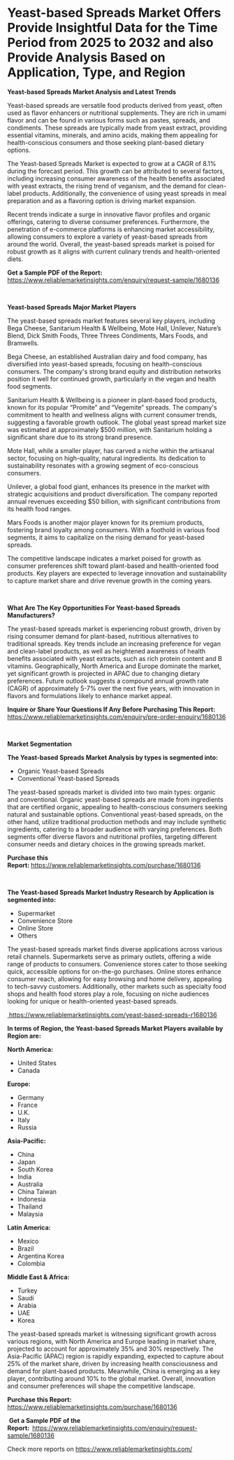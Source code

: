 <p><h1>Yeast-based Spreads Market Offers Provide Insightful Data for the Time Period from 2025 to 2032 and also Provide Analysis Based on Application, Type, and Region</h1></p><p><strong>Yeast-based Spreads Market Analysis and Latest Trends</strong></p>
<p><p>Yeast-based spreads are versatile food products derived from yeast, often used as flavor enhancers or nutritional supplements. They are rich in umami flavor and can be found in various forms such as pastes, spreads, and condiments. These spreads are typically made from yeast extract, providing essential vitamins, minerals, and amino acids, making them appealing for health-conscious consumers and those seeking plant-based dietary options.</p><p>The Yeast-based Spreads Market is expected to grow at a CAGR of 8.1% during the forecast period. This growth can be attributed to several factors, including increasing consumer awareness of the health benefits associated with yeast extracts, the rising trend of veganism, and the demand for clean-label products. Additionally, the convenience of using yeast spreads in meal preparation and as a flavoring option is driving market expansion. </p><p>Recent trends indicate a surge in innovative flavor profiles and organic offerings, catering to diverse consumer preferences. Furthermore, the penetration of e-commerce platforms is enhancing market accessibility, allowing consumers to explore a variety of yeast-based spreads from around the world. Overall, the yeast-based spreads market is poised for robust growth as it aligns with current culinary trends and health-oriented diets.</p></p>
<p><strong>Get a Sample PDF of the Report:&nbsp;</strong> <a href="https://www.reliablemarketinsights.com/enquiry/request-sample/1680136?utm_campaign=1558&utm_medium=2&utm_source=Github&utm_content=ia&utm_term=25032025&utm_id=yeast-based-spreads">https://www.reliablemarketinsights.com/enquiry/request-sample/1680136</a></p>
<p>&nbsp;</p>
<p><strong>Yeast-based Spreads Major Market Players</strong></p>
<p><p>The yeast-based spreads market features several key players, including Bega Cheese, Sanitarium Health & Wellbeing, Mote Hall, Unilever, Nature’s Blend, Dick Smith Foods, Three Threes Condiments, Mars Foods, and Bramwells. </p><p>Bega Cheese, an established Australian dairy and food company, has diversified into yeast-based spreads, focusing on health-conscious consumers. The company's strong brand equity and distribution networks position it well for continued growth, particularly in the vegan and health food segments.</p><p>Sanitarium Health & Wellbeing is a pioneer in plant-based food products, known for its popular “Promite” and “Vegemite” spreads. The company's commitment to health and wellness aligns with current consumer trends, suggesting a favorable growth outlook. The global yeast spread market size was estimated at approximately $500 million, with Sanitarium holding a significant share due to its strong brand presence.</p><p>Mote Hall, while a smaller player, has carved a niche within the artisanal sector, focusing on high-quality, natural ingredients. Its dedication to sustainability resonates with a growing segment of eco-conscious consumers.</p><p>Unilever, a global food giant, enhances its presence in the market with strategic acquisitions and product diversification. The company reported annual revenues exceeding $50 billion, with significant contributions from its health food ranges.</p><p>Mars Foods is another major player known for its premium products, fostering brand loyalty among consumers. With a foothold in various food segments, it aims to capitalize on the rising demand for yeast-based spreads.</p><p>The competitive landscape indicates a market poised for growth as consumer preferences shift toward plant-based and health-oriented food products. Key players are expected to leverage innovation and sustainability to capture market share and drive revenue growth in the coming years.</p></p>
<p>&nbsp;</p>
<p><strong>What Are The Key Opportunities For Yeast-based Spreads Manufacturers?</strong></p>
<p><p>The yeast-based spreads market is experiencing robust growth, driven by rising consumer demand for plant-based, nutritious alternatives to traditional spreads. Key trends include an increasing preference for vegan and clean-label products, as well as heightened awareness of health benefits associated with yeast extracts, such as rich protein content and B vitamins. Geographically, North America and Europe dominate the market, yet significant growth is projected in APAC due to changing dietary preferences. Future outlook suggests a compound annual growth rate (CAGR) of approximately 5-7% over the next five years, with innovation in flavors and formulations likely to enhance market appeal.</p></p>
<p><strong>Inquire or Share Your Questions If Any Before Purchasing This Report:</strong> <a href="https://www.reliablemarketinsights.com/enquiry/pre-order-enquiry/1680136?utm_campaign=1558&utm_medium=2&utm_source=Github&utm_content=ia&utm_term=25032025&utm_id=yeast-based-spreads">https://www.reliablemarketinsights.com/enquiry/pre-order-enquiry/1680136</a></p>
<p>&nbsp;</p>
<p><strong>Market Segmentation</strong></p>
<p><strong>The Yeast-based Spreads Market Analysis by types is segmented into:</strong></p>
<p><ul><li>Organic Yeast-based Spreads</li><li>Conventional Yeast-based Spreads</li></ul></p>
<p><p>The yeast-based spreads market is divided into two main types: organic and conventional. Organic yeast-based spreads are made from ingredients that are certified organic, appealing to health-conscious consumers seeking natural and sustainable options. Conventional yeast-based spreads, on the other hand, utilize traditional production methods and may include synthetic ingredients, catering to a broader audience with varying preferences. Both segments offer diverse flavors and nutritional profiles, targeting different consumer needs and dietary choices in the growing spreads market.</p></p>
<p><strong>Purchase this Report:&nbsp;</strong><a href="https://www.reliablemarketinsights.com/purchase/1680136?utm_campaign=1558&utm_medium=2&utm_source=Github&utm_content=ia&utm_term=25032025&utm_id=yeast-based-spreads">https://www.reliablemarketinsights.com/purchase/1680136</a></p>
<p>&nbsp;</p>
<p><strong>The Yeast-based Spreads Market Industry Research by Application is segmented into:</strong></p>
<p><ul><li>Supermarket</li><li>Convenience Store</li><li>Online Store</li><li>Others</li></ul></p>
<p><p>The yeast-based spreads market finds diverse applications across various retail channels. Supermarkets serve as primary outlets, offering a wide range of products to consumers. Convenience stores cater to those seeking quick, accessible options for on-the-go purchases. Online stores enhance consumer reach, allowing for easy browsing and home delivery, appealing to tech-savvy customers. Additionally, other markets such as specialty food shops and health food stores play a role, focusing on niche audiences looking for unique or health-oriented yeast-based spreads.</p></p>
<p><a href="https://www.reliablemarketinsights.com/yeast-based-spreads-r1680136?utm_campaign=1558&utm_medium=2&utm_source=Github&utm_content=ia&utm_term=25032025&utm_id=yeast-based-spreads">&nbsp;https://www.reliablemarketinsights.com/yeast-based-spreads-r1680136</a></p>
<p><strong>In terms of Region, the Yeast-based Spreads Market Players available by Region are:</strong></p>
<p>
    <p> <strong> North America: </strong>
        <ul>
            <li>United States</li>
            <li>Canada</li>
        </ul>
        </p> 
    <p> <strong> Europe: </strong>
        <ul>
            <li>Germany</li>
            <li>France</li>
            <li>U.K.</li>
            <li>Italy</li>
            <li>Russia</li>
        </ul>
        </p> 
    <p> <strong> Asia-Pacific: </strong>
        <ul>
            <li>China</li>
            <li>Japan</li>
            <li>South Korea</li>
            <li>India</li>
            <li>Australia</li>
            <li>China Taiwan</li>
            <li>Indonesia</li>
            <li>Thailand</li>
            <li>Malaysia</li>
        </ul>
        </p> 
    <p> <strong> Latin America: </strong>
        <ul>
            <li>Mexico</li>
            <li>Brazil</li>
            <li>Argentina Korea</li>
            <li>Colombia</li>
        </ul>
        </p> 
    <p> <strong> Middle East & Africa: </strong>
        <ul>
            <li>Turkey</li>
            <li>Saudi</li>
            <li>Arabia</li>
            <li>UAE</li>
            <li>Korea</li>
        </ul>
    </p>
    </p>
<p><p>The yeast-based spreads market is witnessing significant growth across various regions, with North America and Europe leading in market share, projected to account for approximately 35% and 30% respectively. The Asia-Pacific (APAC) region is rapidly expanding, expected to capture about 25% of the market share, driven by increasing health consciousness and demand for plant-based products. Meanwhile, China is emerging as a key player, contributing around 10% to the global market. Overall, innovation and consumer preferences will shape the competitive landscape.</p></p>
<p><strong>Purchase this Report: </strong><a href="https://www.reliablemarketinsights.com/purchase/1680136?utm_campaign=1558&utm_medium=2&utm_source=Github&utm_content=ia&utm_term=25032025&utm_id=yeast-based-spreads">https://www.reliablemarketinsights.com/purchase/1680136</a></p>
<p>&nbsp;<strong>Get a Sample PDF of the Report:&nbsp;&nbsp;</strong><a href="https://www.reliablemarketinsights.com/enquiry/request-sample/1680136?utm_campaign=1558&utm_medium=2&utm_source=Github&utm_content=ia&utm_term=25032025&utm_id=yeast-based-spreads">https://www.reliablemarketinsights.com/enquiry/request-sample/1680136</a></p>
<p><strong></strong></p>
<p>Check more reports on <a href="https://www.reliablemarketinsights.com/?utm_campaign=1558&utm_medium=2&utm_source=Github&utm_content=ia&utm_term=25032025&utm_id=yeast-based-spreads">https://www.reliablemarketinsights.com/</a></p>